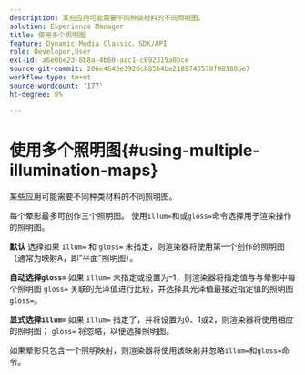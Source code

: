 ```yaml
---
description: 某些应用可能需要不同种类材料的不同照明图。
solution: Experience Manager
title: 使用多个照明图
feature: Dynamic Media Classic，SDK/API
role: Developer,User
exl-id: a6e0be23-8b8a-4b60-aac1-c692319a0bce
source-git-commit: 206e4643e3926cb85b4be2189743578f88180be7
workflow-type: tm+mt
source-wordcount: '177'
ht-degree: 0%

---
```


# 使用多个照明图{#using-multiple-illumination-maps}

某些应用可能需要不同种类材料的不同照明图。

每个晕影最多可创作三个照明图。 使用`illum=`和或`gloss=`命令选择用于渲染操作的照明图。

**默认** 选择如果 `illum=` 和 `gloss=` 未指定，则渲染器将使用第一个创作的照明图（通常为映射A，即“平面”照明图）。

**自动选择`gloss=`** 如果 `illum=` 未指定或设置为–1，则渲染器将指定值与与晕影中每个照明图 `gloss=` 关联的光泽值进行比较，并选择其光泽值最接近指定值的照明图 `gloss=`。

**显式选择`illum=`** 如果 `illum=` 指定了，并将设置为0、1或2，则渲染器将使用相应的照明图； `gloss=` 将忽略，以便选择照明图。

如果晕影只包含一个照明映射，则渲染器将使用该映射并忽略`illum=`和`gloss=`命令。
